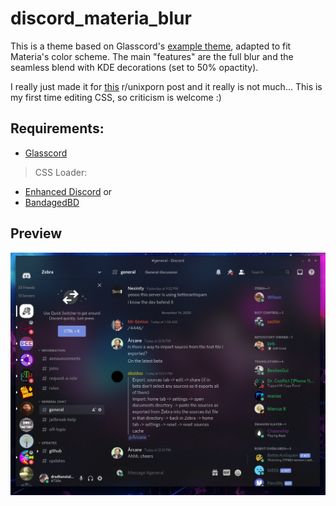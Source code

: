 # discord_materia_blur
This is a theme based on Glasscord's [example theme](https://github.com/AryToNeX/Glasscord/tree/master/extras/discord_example_theme), adapted to fit Materia's color scheme.
The main "features" are the full blur and the seamless blend with KDE decorations (set to 50% opactity).

I really just made it for [this](https://www.reddit.com/r/unixporn/comments/jucfap/plasma_unity_now_rule_3_compliant/) r/unixporn post and it really is not much... This is my first time editing CSS, so criticism is welcome :)

## Requirements:
- [Glasscord](https://github.com/AryToNeX/Glasscord)
>CSS Loader:
- [Enhanced Discord](https://enhanceddiscord.com/)
or
- [BandagedBD](https://rauenzi.github.io/BetterDiscordApp/)

## Preview
![alt text](https://github.com/dredtenstalhas/discord_materia_blur/blob/main/preview.png?raw=true)
